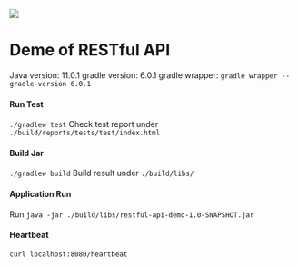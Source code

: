 ![](https://github.com/mali-tian/restful-api-demo/workflows/Test/badge.svg)

# Deme of RESTful API

Java version: 11.0.1
gradle version: 6.0.1
gradle wrapper: `gradle wrapper --gradle-version 6.0.1`


#### Run Test

`./gradlew test`
Check test report under `./build/reports/tests/test/index.html`


#### Build Jar

`./gradlew build`
Build result under `./build/libs/`

#### Application Run

Run `java -jar ./build/libs/restful-api-demo-1.0-SNAPSHOT.jar`

#### Heartbeat

`curl localhost:8080/heartbeat`
